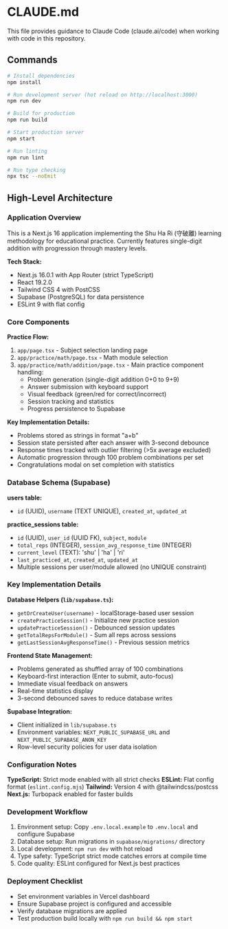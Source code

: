 # CLAUDE.md

This file provides guidance to Claude Code (claude.ai/code) when working with code in this repository.

## Commands

```bash
# Install dependencies
npm install

# Run development server (hot reload on http://localhost:3000)
npm run dev

# Build for production
npm run build

# Start production server
npm start

# Run linting
npm run lint

# Run type checking
npx tsc --noEmit
```

## High-Level Architecture

### Application Overview
This is a Next.js 16 application implementing the Shu Ha Ri (守破離) learning methodology for educational practice. Currently features single-digit addition with progression through mastery levels.

**Tech Stack:**
- Next.js 16.0.1 with App Router (strict TypeScript)
- React 19.2.0
- Tailwind CSS 4 with PostCSS
- Supabase (PostgreSQL) for data persistence
- ESLint 9 with flat config

### Core Components

**Practice Flow:**
1. `app/page.tsx` - Subject selection landing page
2. `app/practice/math/page.tsx` - Math module selection
3. `app/practice/math/addition/page.tsx` - Main practice component handling:
   - Problem generation (single-digit addition 0+0 to 9+9)
   - Answer submission with keyboard support
   - Visual feedback (green/red for correct/incorrect)
   - Session tracking and statistics
   - Progress persistence to Supabase

**Key Implementation Details:**
- Problems stored as strings in format "a+b"
- Session state persisted after each answer with 3-second debounce
- Response times tracked with outlier filtering (>5x average excluded)
- Automatic progression through 100 problem combinations per set
- Congratulations modal on set completion with statistics

### Database Schema (Supabase)

**users table:**
- `id` (UUID), `username` (TEXT UNIQUE), `created_at`, `updated_at`

**practice_sessions table:**
- `id` (UUID), `user_id` (UUID FK), `subject`, `module`
- `total_reps` (INTEGER), `session_avg_response_time` (INTEGER)
- `current_level` (TEXT): 'shu' | 'ha' | 'ri'
- `last_practiced_at`, `created_at`, `updated_at`
- Multiple sessions per user/module allowed (no UNIQUE constraint)

### Key Implementation Details

**Database Helpers (`lib/supabase.ts`):**
- `getOrCreateUser(username)` - localStorage-based user session
- `createPracticeSession()` - Initialize new practice session
- `updatePracticeSession()` - Debounced session updates
- `getTotalRepsForModule()` - Sum all reps across sessions
- `getLastSessionAvgResponseTime()` - Previous session metrics

**Frontend State Management:**
- Problems generated as shuffled array of 100 combinations
- Keyboard-first interaction (Enter to submit, auto-focus)
- Immediate visual feedback on answers
- Real-time statistics display
- 3-second debounced saves to reduce database writes

**Supabase Integration:**
- Client initialized in `lib/supabase.ts`
- Environment variables: `NEXT_PUBLIC_SUPABASE_URL` and `NEXT_PUBLIC_SUPABASE_ANON_KEY`
- Row-level security policies for user data isolation

### Configuration Notes

**TypeScript:** Strict mode enabled with all strict checks
**ESLint:** Flat config format (`eslint.config.mjs`)
**Tailwind:** Version 4 with @tailwindcss/postcss
**Next.js:** Turbopack enabled for faster builds

### Development Workflow

1. Environment setup: Copy `.env.local.example` to `.env.local` and configure Supabase
2. Database setup: Run migrations in `supabase/migrations/` directory
3. Local development: `npm run dev` with hot reload
4. Type safety: TypeScript strict mode catches errors at compile time
5. Code quality: ESLint configured for Next.js best practices

### Deployment Checklist

- Set environment variables in Vercel dashboard
- Ensure Supabase project is configured and accessible
- Verify database migrations are applied
- Test production build locally with `npm run build && npm start`
